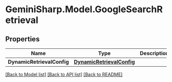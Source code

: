 # GeminiSharp.Model.GoogleSearchRetrieval

## Properties

Name | Type | Description | Notes
------------ | ------------- | ------------- | -------------
**DynamicRetrievalConfig** | [**DynamicRetrievalConfig**](DynamicRetrievalConfig.md) |  | [optional] 

[[Back to Model list]](../README.md#documentation-for-models) [[Back to API list]](../README.md#documentation-for-api-endpoints) [[Back to README]](../README.md)

